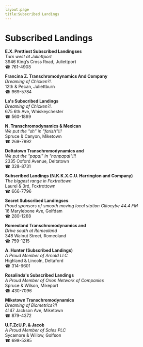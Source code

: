 ```yaml
---
layout:page
title:Subscribed Landings
---
```

# Subscribed Landings

**E.X. Prettiest Subscribed Landingses**  
_Turn west at Juliettport_  
3946 King’s Cross Road, Juliettport  
☎ 761-4908



**Francina Z. Transchromodynamics And Company**  
_Dreaming of Chicken?!._  
12th & Pecan, Juliettburn  
☎ 969-5784



**La's Subscribed Landings**  
_Dreaming of Chicken?!._  
675 6th Ave, Whiskeychester  
☎ 560-1899



**N. Transchromodynamics & Mexican**  
_We put the "sh" in "farish"!!!_  
Spruce & Canyon, Miketown  
☎ 269-7892



**Deltatown Transchromodynamics and**  
_We put the "papal" in "nonpapal"!!!_  
2335 Oxford Avenue, Deltatown  
☎ 328-8731



**Subscribed Landings (N.K.K.X.C.U. Harrington and Company)**  
_The biggest range in Foxtrottown_  
Laurel & 3rd, Foxtrottown  
☎ 666-7796



**Secret Subscribed Landingses**  
_Proud sponsors of smooth moving local station Clitocybe 44.4 FM_  
16 Marylebone Ave, Golfdam  
☎ 280-1268



**Romeoland Transchromodynamics and**  
_Drive south at Romeoland_  
348 Walnut Street, Romeoland  
☎ 759-1215



**A. Hunter (Subscribed Landings)**  
_A Proud Member of Arnold LLC_  
Highland & Lincoln, Deltaford  
☎ 314-6601



**Rosalinda's Subscribed Landings**  
_A Proud Member of Orion Network of Companies_  
Spruce & Wilson, Mikeport  
☎ 430-7096



**Miketown Transchromodynamics**  
_Dreaming of Biometrics?!!_  
4147 Jackson Ave, Miketown  
☎ 879-4372



**U.F.ZcU.P. & Jacob**  
_A Proud Member of Sales PLC_  
Sycamore & Willow, Golfson  
☎ 698-5385




